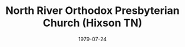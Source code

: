 ---
date: &id001 1979-07-24
end_date: null
location:
  address: ''
  city: Hixson
  state: TN
minister:
- end: 1981-01-01
  name: Henry Krabbendam
  start: 1979-01-01
  type: Supply Pastor
- end: 1987-04-03
  name: Barry Henning
  start: 1982-01-01
  type: Pastor
ministers:
- Henry Krabbendam
- Barry Henning
name: North River Orthodox Presbyterian Church
names:
- end: 1987-04-03
  name: North River Orthodox Presbyterian Church
  start: 1979-07-24
origination_date: *id001
raw_data: "TN    Hixson\n\nNorth River Orthodox Presbyterian Church  (July 24, 1979\u2013\
  April 3, 1987)\nSupply: Henry Krabbendam, 1979\u201381\nPastor: Barry Henning, 1982\u2013\
  87"
received_from: null
states:
- TN
status:
  active: false
  end_date: 1987-04-03
  reason: null
  received_from: null
  withdrawal_to: null
title: North River Orthodox Presbyterian Church (Hixson TN)
year_established:
- 1979

---
